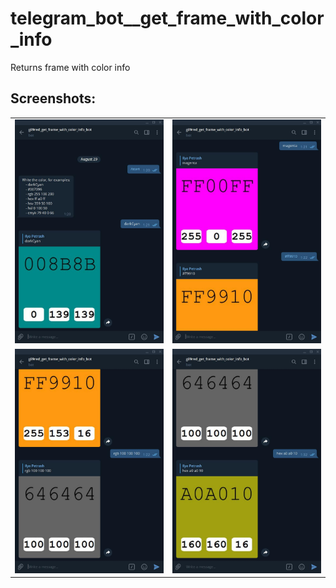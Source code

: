# telegram_bot__get_frame_with_color_info
Returns frame with color info

## Screenshots:

|  |  |
| --- | ---  |
| ![screenshots/screenshot_1.jpg](screenshots/screenshot_1.jpg) | ![screenshots/screenshot_2.jpg](screenshots/screenshot_2.jpg) | 
| ![screenshots/screenshot_3.jpg](screenshots/screenshot_3.jpg) | ![screenshots/screenshot_4.jpg](screenshots/screenshot_4.jpg) |
